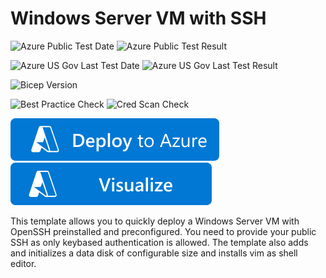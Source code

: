 # Windows Server VM with SSH

![Azure Public Test Date](https://azurequickstartsservice.blob.core.windows.net/badges/quickstarts/microsoft.compute/vm-windows-ssh/PublicLastTestDate.svg)
![Azure Public Test Result](https://azurequickstartsservice.blob.core.windows.net/badges/quickstarts/microsoft.compute/vm-windows-ssh/PublicDeployment.svg)

![Azure US Gov Last Test Date](https://azurequickstartsservice.blob.core.windows.net/badges/quickstarts/microsoft.compute/vm-windows-ssh/FairfaxLastTestDate.svg)
![Azure US Gov Last Test Result](https://azurequickstartsservice.blob.core.windows.net/badges/quickstarts/microsoft.compute/vm-windows-ssh/FairfaxDeployment.svg)

![Bicep Version](https://azurequickstartsservice.blob.core.windows.net/badges/quickstarts/microsoft.compute/vm-windows-ssh/BicepVersion.svg)

![Best Practice Check](https://azurequickstartsservice.blob.core.windows.net/badges/quickstarts/microsoft.compute/vm-windows-ssh/BestPracticeResult.svg)
![Cred Scan Check](https://azurequickstartsservice.blob.core.windows.net/badges/quickstarts/microsoft.compute/vm-windows-ssh/CredScanResult.svg)

[![Deploy To Azure](https://raw.githubusercontent.com/Azure/azure-quickstart-templates/master/1-CONTRIBUTION-GUIDE/images/deploytoazure.svg?sanitize=true)](https://portal.azure.com/#create/Microsoft.Template/uri/https%3A%2F%2Fraw.githubusercontent.com%2FAzure%2Fazure-quickstart-templates%2Fmaster%2Fquickstarts%2Fmicrosoft.compute%2Fvm-windows-ssh%2Fazuredeploy.json/createUIDefinitionUri/https%3A%2F%2Fraw.githubusercontent.com%2FAzure%2Fazure-quickstart-templates%2Fmaster%2Fquickstarts%2Fmicrosoft.compute%2Fvm-windows-ssh%2FcreateUiDefinition.json)
[![Visualize](https://raw.githubusercontent.com/Azure/azure-quickstart-templates/master/1-CONTRIBUTION-GUIDE/images/visualizebutton.svg?sanitize=true)](http://armviz.io/#/?load=https%3A%2F%2Fraw.githubusercontent.com%2FAzure%2Fazure-quickstart-templates%2Fmaster%2Fquickstarts%2Fmicrosoft.compute%2Fvm-windows-ssh%2Fazuredeploy.json)

This template allows you to quickly deploy a Windows Server VM with OpenSSH preinstalled and preconfigured. You need to provide your public SSH as only keybased authentication is allowed. The template also adds and initializes a data disk of configurable size and installs vim as shell editor.
